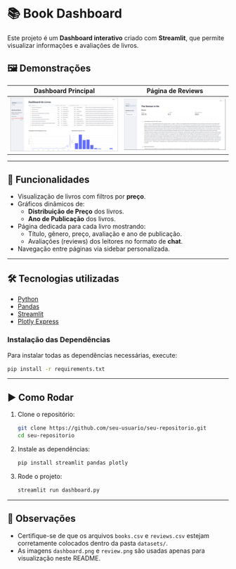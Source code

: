 # 📚 Book Dashboard

Este projeto é um **Dashboard interativo** criado com **Streamlit**, que permite visualizar informações e avaliações de livros.

## 🖼️ Demonstrações

|         Dashboard Principal          |        Página de Reviews         |
| :----------------------------------: | :------------------------------: |
| ![Dashboard](./images/dashboard.png) | ![Reviews](./images/reviews.png) |

---

## 🚀 Funcionalidades

- Visualização de livros com filtros por **preço**.
- Gráficos dinâmicos de:
  - **Distribuição de Preço** dos livros.
  - **Ano de Publicação** dos livros.
- Página dedicada para cada livro mostrando:
  - Título, gênero, preço, avaliação e ano de publicação.
  - Avaliações (reviews) dos leitores no formato de **chat**.
- Navegação entre páginas via sidebar personalizada.

---

## 🛠️ Tecnologias utilizadas

- [Python](https://www.python.org/)
- [Pandas](https://pandas.pydata.org/)
- [Streamlit](https://streamlit.io/)
- [Plotly Express](https://plotly.com/python/plotly-express/)

### Instalação das Dependências

Para instalar todas as dependências necessárias, execute:

```bash
pip install -r requirements.txt
```

---

## ▶️ Como Rodar

1. Clone o repositório:

   ```bash
   git clone https://github.com/seu-usuario/seu-repositorio.git
   cd seu-repositorio
   ```

2. Instale as dependências:

   ```bash
   pip install streamlit pandas plotly
   ```

3. Rode o projeto:
   ```bash
   streamlit run dashboard.py
   ```

---

## 📌 Observações

- Certifique-se de que os arquivos `books.csv` e `reviews.csv` estejam corretamente colocados dentro da pasta `datasets/`.
- As imagens `dashboard.png` e `review.png` são usadas apenas para visualização neste README.
